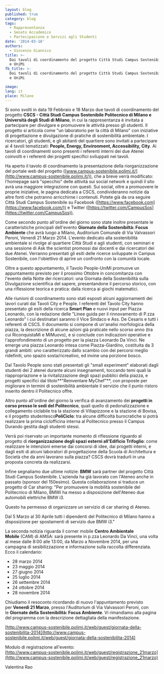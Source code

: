```yaml
---
layout: blog
published: true
category: blog
tags:
  - Rappresentanza
  - Senato Accademico
  - Partecipazione e Servizi agli Studenti
date: '2014-03-18'
authors:
  - Vincenzo Giannico
title: >-
  Dai tavoli di coordinamento del progetto Città Studi Campus Sostenibile PoliMi
  e UniMi
fb_title: >-
  Dai tavoli di coordinamento del progetto Città Studi Campus Sostenibile PoliMi
  e UniMi

image: 
lang: it
place: Milano
---
```


Si sono svolti in data 19 Febbraio e 18 Marzo due tavoli di coordinamento del progetto **CSCS - Città Studi Campus Sostenibile Politecnico di Milano e Università degli Studi di Milano**, in cui la rappresentanza è invitata a partecipare per divulgare e promuovere le attività presso gli studenti. Il progetto si articola come "un laboratorio per la città di Milano" con iniziative di progettazione e divulgazione di pratiche di sostenibilità ambientale. I ricercatori, gli studenti, e gli abitanti del quartiere sono invitati a partecipare ai 4 tavoli tematizzati: **People, Energy, Environment, Accessibility, City**. Ai tavoli di coordinamenti sono presenti i referenti interni dei due Atenei coinvolti e i referenti dei progetti specifici sviluppati nei tavoli.

Ha aperto il tavolo di coordinamento la presentazione della riorganizzazione del portale web del progetto ([www.campus-sostenibile.polimi.it/](http://www.campus-sostenibile.polimi.it/)), che a breve verrà modificato: l'homepage sarà "specchio" delle attività sui social network e quindi il sito avrà una maggiore integrazione con questi. Sui social, oltre a promuovere le proprie iniziative, le pagina dedicata a CSCS, condivideranno notizie da altre fonti che potranno arricchirne i contenuti. Potete già da ora seguire Città Studi Campus Sostenibile su Facebook ([https://www.facebook.com](https://www.facebook.com/)) e Twitter ([https://twitter.com/CampusSos](https://twitter.com/CampusSos)).

Come secondo punto all'ordine del giorno sono state inoltre presentate le caratteristiche principali dell'evento **Giornate della Sostenibiltà: Focus Ambiente** che avrà luogo a Milano, Auditorium Comunale di Via Valvassori Peroni, Venerdì 21 Marzo 2014. L'evento dedicato alla sostenibilità ambientale si rivolge al quartiere Città Studi e agli studenti, con seminari e una sessione di Ask the scientist promossi dai docenti e dai ricercatori dei due Atenei. Verranno presentati gli esiti delle ricerce sviluppate in Campus Sostenibile, con l'obiettivo di aprire un confronto con la comunità locale.

Oltre a questo appuntamento, il Tavolo People-UniMi promuove un appuntamento previsto per il prossimo Ottobre in concomitanza con l'evento della Notte dei ricercatori: una Giornata della Sostenibilità sulla Divulgazione scientifica del sapere, presentandone il percorso storico, con una riflessione teorica e pratica: dalla ricerca ai giochi matematici.

Alle riunioni di coordinamento sono stati esposti alcuni aggiornamenti dei lavori curati dai Tavoli City e People. I referenti del Tavolo City hanno presentato gli esiti della ricerca **Smart Plan** e nuovi input per Piazza Leonardo, con la redazione delle "Linee guida per il rinnovamento di P.zza Leonardo" i cui destinatari saranno il Vice Sindaco e Ass. De Cesaris e tutti i referenti di CSCS. Il documento si compone di un'analisi morfologica della piazza, la descrizione di alcune azioni già praticate nello scorso anno (tra cui RiconquistaMi e MiMuovo), e si conclude con indicazioni operative e l'approfondimento di un progetto per la piazza Leonardo Da Vinci. Ne emerge una piazza Leonardo intesa come Piazza-Giardino, costituita da 3 grandi ambiti: uno caratterizzato dallo scambio con dei percorsi meglio ridefiniti, uno spazio sosta/ricreativo, ed invine una porzione bosco.

Dal Tavolo People sono stati presentati gli "small experiment" elaborati dagli studenti dei 2 atenei durante alcuni insegnamenti, toccando temi quali la riappropriazione e la rivitalizzazione degli spazi pubblici della piazza, e progetti specifici dal titolo**"Reinventare MyChef"**, con proposte per migliorare in termini di sostenibilità ambientale il servizio che il punto ristoro inserito dentro il Politecnico offre.

Altro punto all'ordine del giorno la verifica di avanzamento dei **progetti in corso presso le sedi del Politecnico**, quali quello di pedonalizzazione e collegamento ciclabile tra la stazione di Villapizzone e la stazione di Bovisa, e il progetto studentesco**PoliCiclo**: tra alcune difficoltà burocratiche si potrà realizzare la prima ciclofficina interna al Politecnico presso il Campus Durando gestita dagli studenti stessi.

Verrà poi riservato un importante momento di riflessione riguardo al progetto di **riorganizzazione degli spazi esterni all'Edificio Trifoglio**: come realizzare le intenzioni emerse dai concorsi di idee, dai progetti interni, e dagli esiti di alcuni laboratori di progettazione della Scuola di Architettura e Società che da anni lavorano sulla piazza? CSCS dovrà tradurli in una proposta concreta da realizzarsi.

Infine segnaliamo due ultime notizie: **BMW** sarà partner del progetto Città Studi Campus Sostenibile. L'azienda ha già lavorato con l'Ateneo anche in passato (sponsor del 150esimo). Questa collaborazione si traduce un progetto di Car sharing: "Per promuovere la mobilità sostenibile del Politecnico di Milano, BMWi ha messo a disposizione dell'Ateneo due automobili elettriche BMW i3.

Questo ha permesso di organizzare un servizio di car sharing di Ateneo.

Dal 5 Marzo al 30 Aprile tutti i dipendenti del Politecnico di Milano hanno a disposizione per spostamenti di servizio due BMW i3."

La seconda notizia riguarda il corner mobile **Centro Ambientale Mobile** (CAM) di AMSA: sarà presente in p.zza Leonardo Da Vinci, una volta al mese dalle 8:00 alle 13:00, da Marzo a Novembre 2014, per una campagna di sesibilizzazione e informazione sulla raccolta differenziata. Ecco il calendario:

*   28 marzo 2014
*   23 maggio 2014
*   27 giugno 2014
*   25 luglio 2014
*   26 settembre 2014
*   24 ottobre 2014
*   28 novembre 2014

Chiudiamo il resoconto ricordando di nuovo l'appuntamento previsto per **Venerdì 21 Marzo**, presso l'Auditorium di Via Valvassori Peroni, con le **Giornate della Sostenibilità: Focus Ambiente**. Vi rimandiamo alla pagina del programma con la descrizione dettagliata della manifestazione.

[http://www.campus-sostenibile.polimi.it/web/guest/giornata-della-sostenibilita-2014](http://www.campus-sostenibile.polimi.it/web/guest/giornata-della-sostenibilita-2014)

Modulo di registrazione all'evento:  
[http://www.campus-sostenibile.polimi.it/web/guest/registrazione_21marzo](http://www.campus-sostenibile.polimi.it/web/guest/registrazione_21marzo)

Valentina Rao

